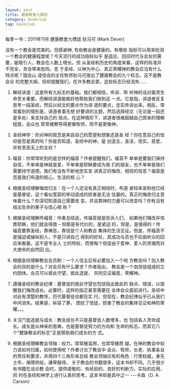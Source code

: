 ```yaml
---
layout: post
title: 健康教會九標誌 
category: bookclub
tag: bookclub
---
```


每季一书：2011年11月
健康教會九標誌 
狄马可 (Mark Dever) 

没有一个教会是完美的。但感谢神, 有些教会是健康的。有哪些 
指标可以用来检测一个教会的健康程度呢？今天流行的成功指标似乎 
是适应、回应时代与会友的需要，能吸引人，教会在人数上增长。但 
从圣经和历史的角度来看，这样的标准并不完全，至会带来危险。忠 
于圣经、以神为中心、真正荣耀神的教会应当有什么特点呢？国会山 
浸信会的主任牧师狄马可提出了健康教会的九个标志。这不是教会论 
的完整大纲，但却提醒我们，在许多教会里，这些标志已经消失…… 

1. 解经讲道：这是所有九标志的基础。我们都相信，传讲、聆 
听神的话对属灵生命至关重要。而解经讲道能极好地帮助我们做到这 
一点。它是指，讲道者反复思考一段圣经，然后以经文的要点作为讲 
道的要点，忠实传讲出来。相反，常常看到的情形是，讲道者事先想 
好要讲的主题，然后选择经文（无论是一段还是多处）来支持自己的 
观点。在这种情形下，讲道者很难超越自己原来的理解程度，会众也 
常常被教导得更像牧师，而不是更像神。 

2. 圣经神学：你对神的观念是来自自己的愿望和想象还是圣 
经？你在意自己的信仰是否是真的吗？你是否知道，圣经中的神，是 
创造主，圣洁，信实，慈爱，并有至高无上的主权？ 

3. 福音：你常常听到的是怎样的福音？作者提醒我们，福音不 
单单是要我们保持自信，不单单是神就是爱，不单单是耶稣要成为我 
们的朋友，也不单单是我们需要持守道德。我们有没有不断地忠实宣 
讲真正的悔改、相信的信息？福音是否是我们布道的核心，生活的核 
心？ 

4. 根据圣经理解悔改归主：在一个人还没有真正相信时，布道 
者轻率宣称他已经是基督徒，这个看似宽容的举动造成的损害是无法 
估量的。真正的悔改归主意味着什么？你深切知道自己需要改 
变，并且靠神的力量可以改变吗？你有没有结出生命的果子与信心相 
称？ 

5. 根据圣经理解传福音：作者总结说，传福音就是告诉人们， 
如果他们悔改并信靠耶稣，他们就会得救 – 但那是有代价的，是紧迫 
的，但是，是值得的！传福音要靠圣经，靠祷告，靠信徒个人和教会 
集体的生活见证。但是，传福音不是强迫或操纵别人，不是只讲自己 
得到的好处，其成功与否也不应由听众的回应来衡量。这不是专业人 
士的特权，而使每个信徒由于爱神、爱人的灵魂而对大使命的自然回 
应。 

6. 根据圣经理解教会会员制：一个人信主后有必要加入一个地 
方教会吗？加入教会的目的是什么？对会员有什么要求？作者指出， 
教会是一个由信徒组成的立约团体。会员可以彼此守望，彼此造就， 
共同见证福音，荣耀神。 

7. 遵循圣经的教会纪律：基督徒的彼此守望也包括指出彼此的 
缺点、错误，以提醒我们悔改成长。必要时，这样的指正甚至需要在 
全体会众面前进行。圣经中对此有清楚的教导，历代基督徒也都在实 
行。但现在，教会纪律似乎已从我们中间消失。结果是，纵容了罪， 
困扰了信徒，损害了教会的集体见证和神的荣耀。。。 

8. 关注门徒造就与成长：教会成长不只是基督徒人数增多，也 
包括各人灵命成长。成长是从神来的恩典，也是基督徒努力的方向和 
生命的标志。而其它八个“健康教会的标志”正是帮助我们成长的方 
式。 

9. 根据圣经理解教会领袖：权力，常常被滥用，也常常被质 
疑。在神的教会中权力该如何归属，如何使用呢？作者讨论了教会中 
会众、牧师、长老、执事各自的责任和要求，并用四个三角形来总结 
教会领袖应有的角色：行使权威，身先士卒，保障供给，谦卑服侍。 
关于教会的书籍很多，这本书却不同。几乎很少有书籍在谈论教 
会时，提供虔敬的、有经验的、良好的判断力，实际的应用，同 
时在圣经和神学上进行认真的思考。这本书却是其中之一 
                                   ---卡森（D. A. Carson）


